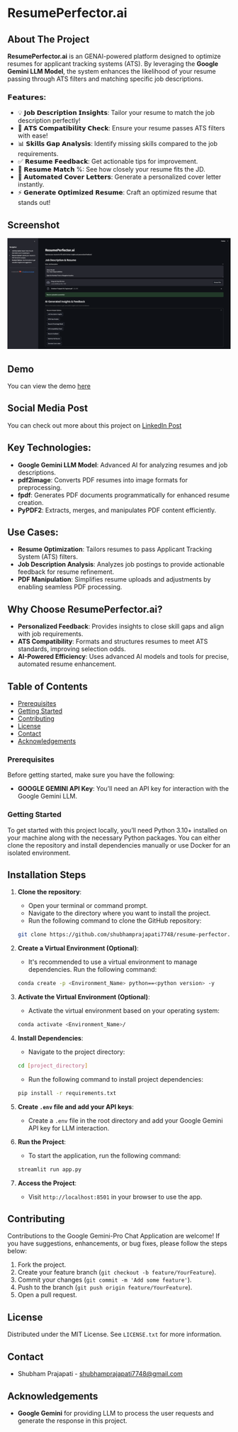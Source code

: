   # ResumePerfector.ai

   ## About The Project

   **ResumePerfector.ai** is an GENAI-powered platform designed to optimize resumes for applicant tracking systems (ATS). By leveraging the **Google Gemini LLM Model**, the system enhances the likelihood of your resume passing through ATS filters and matching specific job descriptions. 

   ### 𝗙𝗲𝗮𝘁𝘂𝗿𝗲𝘀:
   - 💡 𝗝𝗼𝗯 𝗗𝗲𝘀𝗰𝗿𝗶𝗽𝘁𝗶𝗼𝗻 𝗜𝗻𝘀𝗶𝗴𝗵𝘁𝘀: Tailor your resume to match the job description perfectly!
   - 🤖 𝗔𝗧𝗦 𝗖𝗼𝗺𝗽𝗮𝘁𝗶𝗯𝗶𝗹𝗶𝘁𝘆 𝗖𝗵𝗲𝗰𝗸: Ensure your resume passes ATS filters with ease!
   - 📊 𝗦𝗸𝗶𝗹𝗹𝘀 𝗚𝗮𝗽 𝗔𝗻𝗮𝗹𝘆𝘀𝗶𝘀: Identify missing skills compared to the job requirements.
   - ✅ 𝗥𝗲𝘀𝘂𝗺𝗲 𝗙𝗲𝗲𝗱𝗯𝗮𝗰𝗸: Get actionable tips for improvement.
   - 🎯 𝗥𝗲𝘀𝘂𝗺𝗲 𝗠𝗮𝘁𝗰𝗵 %: See how closely your resume fits the JD.
   - 📄 𝗔𝘂𝘁𝗼𝗺𝗮𝘁𝗲𝗱 𝗖𝗼𝘃𝗲𝗿 𝗟𝗲𝘁𝘁𝗲𝗿𝘀: Generate a personalized cover letter instantly.
   - ⚡ 𝗚𝗲𝗻𝗲𝗿𝗮𝘁𝗲 𝗢𝗽𝘁𝗶𝗺𝗶𝘇𝗲𝗱 𝗥𝗲𝘀𝘂𝗺𝗲: Craft an optimized resume that stands out!

   ## Screenshot

   ![ResumePerfector](ResumePerfector.png)

   ## Demo

   You can view the demo [here](https://vimeo.com/1042704420)

   ## Social Media Post

   You can check out more about this project on [LinkedIn Post](https://www.linkedin.com/posts/shubhamprajapati7748_ai-resumeoptimization-jobsearch-activity-7279023942827233280-z1rR/)

   ## Key Technologies:

   - **Google Gemini LLM Model**: Advanced AI for analyzing resumes and job descriptions.
   - **pdf2image**: Converts PDF resumes into image formats for preprocessing.
   - **fpdf**: Generates PDF documents programmatically for enhanced resume creation.
   - **PyPDF2**: Extracts, merges, and manipulates PDF content efficiently.

   ## Use Cases:

   - **Resume Optimization**: Tailors resumes to pass Applicant Tracking System (ATS) filters.
   - **Job Description Analysis**: Analyzes job postings to provide actionable feedback for resume refinement.
   - **PDF Manipulation**: Simplifies resume uploads and adjustments by enabling seamless PDF processing.

   ## Why Choose ResumePerfector.ai?

   - **Personalized Feedback**: Provides insights to close skill gaps and align with job requirements.
   - **ATS Compatibility**: Formats and structures resumes to meet ATS standards, improving selection odds.
   - **AI-Powered Efficiency**: Uses advanced AI models and tools for precise, automated resume enhancement.

   ## Table of Contents

   - [Prerequisites](#prerequisites)
   - [Getting Started](#getting-started)
   - [Contributing](#contributing)
   - [License](#license)
   - [Contact](#contact)
   - [Acknowledgements](#acknowledgements)


   ### Prerequisites

   Before getting started, make sure you have the following:

   - **GOOGLE GEMINI API Key**: You’ll need an API key for interaction with the Google Gemini LLM.

   ### Getting Started

   To get started with this project locally, you’ll need Python 3.10+ installed on your machine along with the necessary Python packages. You can either clone the repository and install dependencies manually or use Docker for an isolated environment.

   ## Installation Steps

   1. **Clone the repository**:
      - Open your terminal or command prompt.
      - Navigate to the directory where you want to install the project.
      - Run the following command to clone the GitHub repository:
      ```bash
      git clone https://github.com/shubhamprajapati7748/resume-perfector.ai
      ```

   2. **Create a Virtual Environment (Optional)**:
      - It's recommended to use a virtual environment to manage dependencies. Run the following command:
      ```bash
      conda create -p <Environment_Name> python==<python version> -y
      ```

   3. **Activate the Virtual Environment (Optional)**:
      - Activate the virtual environment based on your operating system:
      ```bash
      conda activate <Environment_Name>/
      ```

   4. **Install Dependencies**:
      - Navigate to the project directory:
      ```bash
      cd [project_directory]
      ```
      - Run the following command to install project dependencies:
      ```bash
      pip install -r requirements.txt
      ```

   5. **Create `.env` file and add your API keys**:
      - Create a `.env` file in the root directory and add your Google Gemini API key for LLM interaction.

   6. **Run the Project**:
      - To start the application, run the following command:
      ```bash
      streamlit run app.py
      ```

   7. **Access the Project**:
      - Visit `http://localhost:8501` in your browser to use the app.


   ## Contributing

   Contributions to the Google Gemini-Pro Chat Application are welcome! If you have suggestions, enhancements, or bug fixes, please follow the steps below:

   1. Fork the project.
   2. Create your feature branch (`git checkout -b feature/YourFeature`).
   3. Commit your changes (`git commit -m 'Add some feature'`).
   4. Push to the branch (`git push origin feature/YourFeature`).
   5. Open a pull request.

   ## License

   Distributed under the MIT License. See `LICENSE.txt` for more information.

   ## Contact

   - Shubham Prajapati - [shubhamprajapati7748@gmail.com](mailto:shubhamprajapati7748@gmail.com)

   ## Acknowledgements

   - **Google Gemini** for providing LLM to process the user requests and generate the response in this project.
